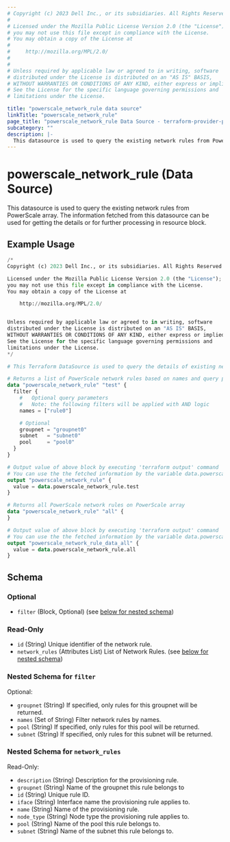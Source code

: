 ```yaml
---
# Copyright (c) 2023 Dell Inc., or its subsidiaries. All Rights Reserved.
#
# Licensed under the Mozilla Public License Version 2.0 (the "License");
# you may not use this file except in compliance with the License.
# You may obtain a copy of the License at
#
#     http://mozilla.org/MPL/2.0/
#
#
# Unless required by applicable law or agreed to in writing, software
# distributed under the License is distributed on an "AS IS" BASIS,
# WITHOUT WARRANTIES OR CONDITIONS OF ANY KIND, either express or implied.
# See the License for the specific language governing permissions and
# limitations under the License.

title: "powerscale_network_rule data source"
linkTitle: "powerscale_network_rule"
page_title: "powerscale_network_rule Data Source - terraform-provider-powerscale"
subcategory: ""
description: |-
  This datasource is used to query the existing network rules from PowerScale array. The information fetched from this datasource can be used for getting the details or for further processing in resource block.
---
```


# powerscale_network_rule (Data Source)

This datasource is used to query the existing network rules from PowerScale array. The information fetched from this datasource can be used for getting the details or for further processing in resource block.

## Example Usage

```terraform
/*
Copyright (c) 2023 Dell Inc., or its subsidiaries. All Rights Reserved.

Licensed under the Mozilla Public License Version 2.0 (the "License");
you may not use this file except in compliance with the License.
You may obtain a copy of the License at

    http://mozilla.org/MPL/2.0/


Unless required by applicable law or agreed to in writing, software
distributed under the License is distributed on an "AS IS" BASIS,
WITHOUT WARRANTIES OR CONDITIONS OF ANY KIND, either express or implied.
See the License for the specific language governing permissions and
limitations under the License.
*/

# This Terraform DataSource is used to query the details of existing network rules from PowerScale array.

# Returns a list of PowerScale network rules based on names and query parameters specified in the filter block.
data "powerscale_network_rule" "test" {
  filter {
    #   Optional query parameters
    #   Note: the following filters will be applied with AND logic
    names = ["rule0"]

    # Optional
    groupnet = "groupnet0"
    subnet   = "subnet0"
    pool     = "pool0"
  }
}

# Output value of above block by executing 'terraform output' command
# You can use the the fetched information by the variable data.powerscale_network_rule.test
output "powerscale_network_rule" {
  value = data.powerscale_network_rule.test
}

# Returns all PowerScale network rules on PowerScale array
data "powerscale_network_rule" "all" {
}

# Output value of above block by executing 'terraform output' command
# You can use the the fetched information by the variable data.powerscale_network_rule.all
output "powerscale_network_rule_data_all" {
  value = data.powerscale_network_rule.all
}
```

<!-- schema generated by tfplugindocs -->
## Schema

### Optional

- `filter` (Block, Optional) (see [below for nested schema](#nestedblock--filter))

### Read-Only

- `id` (String) Unique identifier of the network rule.
- `network_rules` (Attributes List) List of Network Rules. (see [below for nested schema](#nestedatt--network_rules))

<a id="nestedblock--filter"></a>
### Nested Schema for `filter`

Optional:

- `groupnet` (String) If specified, only rules for this groupnet will be returned.
- `names` (Set of String) Filter network rules by names.
- `pool` (String) If specified, only rules for this pool will be returned.
- `subnet` (String) If specified, only rules for this subnet will be returned.


<a id="nestedatt--network_rules"></a>
### Nested Schema for `network_rules`

Read-Only:

- `description` (String) Description for the provisioning rule.
- `groupnet` (String) Name of the groupnet this rule belongs to
- `id` (String) Unique rule ID.
- `iface` (String) Interface name the provisioning rule applies to.
- `name` (String) Name of the provisioning rule.
- `node_type` (String) Node type the provisioning rule applies to.
- `pool` (String) Name of the pool this rule belongs to.
- `subnet` (String) Name of the subnet this rule belongs to.